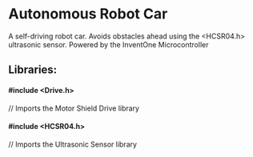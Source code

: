 # Autonomous Robot Car

A self-driving robot car.
Avoids obstacles ahead using the <HCSR04.h> ultrasonic sensor. 
Powered by the InventOne Microcontroller

## Libraries:

#### #include <Drive.h>  
// Imports the Motor Shield Drive library
#### #include <HCSR04.h>  
// Imports the Ultrasonic Sensor library
